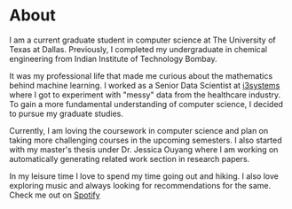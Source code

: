 # About

<!--
<img src="/images/me_about.jpg" width="410" height="400" style="float:centre"/>
-->

I am a current graduate student in computer science at The University of Texas at Dallas. Previously,  I completed my undergraduate in chemical engineering from Indian Institute of Technology Bombay. 

It was my professional life that made me curious about the mathematics behind machine learning. I worked as a Senior Data Scientist at [i3systems](http://www.i3systems.in/) where I got to experiment with "messy" data from the healthcare industry. To gain a more fundamental understanding of computer science, I decided to pursue my graduate studies. 

Currently, I am loving the coursework in computer science and plan on taking more challenging courses in the upcoming semesters. I also started with my master's thesis under Dr. Jessica Ouyang where I am working on automatically generating related work section in research papers.  

In my leisure time I love to spend my time going out and hiking. I also love exploring music and always looking for recommendations for the same. Check me out on [Spotify](https://open.spotify.com/user/21u5vb34jvu5ehdvwtb3l4rlq)